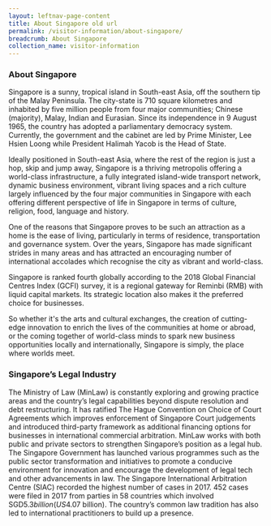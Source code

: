 ```yaml
---
layout: leftnav-page-content
title: About Singapore old url
permalink: /visitor-information/about-singapore/
breadcrumb: About Singapore
collection_name: visitor-information
---
```


### **About Singapore**

Singapore is a sunny, tropical island in South-east Asia, off the southern tip of the Malay Peninsula. The city-state is 710 square kilometres and inhabited by five million people from four major communities; Chinese (majority), Malay, Indian and Eurasian. Since its independence in 9 August 1965, the country has adopted a parliamentary democracy system.  Currently, the government and the cabinet are led by Prime Minister, Lee Hsien Loong while President Halimah Yacob is the Head of State.

Ideally positioned in South-east Asia, where the rest of the region is just a hop, skip and jump away, Singapore is a thriving metropolis offering a world-class infrastructure, a fully integrated island-wide transport network, dynamic business environment, vibrant living spaces and a rich culture largely influenced by the four major communities in Singapore with each offering different perspective of life in Singapore in terms of culture, religion, food, language and history.

One of the reasons that Singapore proves to be such an attraction as a home is the ease of living, particularly in terms of residence, transportation and governance system. Over the years, Singapore has made significant strides in many areas and has attracted an encouraging number of international accolades which recognise the city as vibrant and world-class.

Singapore is ranked fourth globally according to the 2018 Global Financial Centres Index (GCFI) survey, it is a regional gateway for Reminbi (RMB) with liquid capital markets. Its strategic location also makes it the preferred choice for businesses.  

So whether it's the arts and cultural exchanges, the creation of cutting-edge innovation to enrich the lives of the communities at home or abroad, or the coming together of world-class minds to spark new business opportunities locally and internationally, Singapore is simply, the place where worlds meet. 

### **Singapore’s Legal Industry**

The Ministry of Law (MinLaw) is constantly exploring and growing practice areas and the country’s legal capabilities beyond dispute resolution and debt restructuring. It has ratified The Hague Convention on Choice of Court Agreements which improves enforcement of Singapore Court judgements and introduced third-party framework as additional financing options for businesses in international commercial arbitration. MinLaw works with both public and private sectors to strengthen Singapore’s position as a legal hub. The Singapore Government has launched various programmes such as the public sector transformation and initiatives to promote a conducive environment for innovation and encourage the development of legal tech and other advancements in law. The Singapore International Arbitration Centre (SIAC) recorded the highest number of cases in 2017. 452 cases were filed in 2017 from parties in 58 countries which involved SGD$5.3 billion (US$4.07 billion). The country’s common law tradition has also led to international practitioners to build up a presence. 
